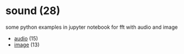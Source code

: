 # sound (28)
some python examples in jupyter notebook for fft with audio and image

+ [audio](sound/README.md) (15)
+ [image](image/README.md) (13)
